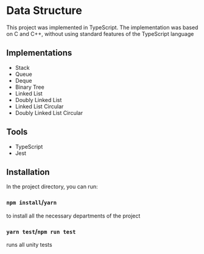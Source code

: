 # Data Structure

This project was implemented in TypeScript. The implementation was based on C and C++, without using standard features of the TypeScript language

## Implementations
* Stack
* Queue
* Deque
* Binary Tree
* Linked List
* Doubly Linked List
* Linked List Circular
* Doubly Linked List Circular

## Tools
  * TypeScript
  * Jest

## Installation
In the project directory, you can run:

### `npm install`/`yarn`

to install all the necessary departments of the project

### `yarn test`/`npm run test`

runs all unity tests
